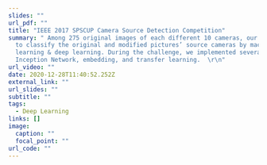 ```yaml
---
slides: ""
url_pdf: ""
title: "IEEE 2017 SPSCUP Camera Source Detection Competition"
summary: " Among 275 original images of each different 10 cameras, our goal is
  to classify the original and modified pictures’ source cameras by machine
  learning & deep learning. During the challenge, we implemented several
  Inception Network, embedding, and transfer learning.  \r\n"
url_video: ""
date: 2020-12-28T11:40:52.252Z
external_link: ""
url_slides: ""
subtitle: ""
tags:
  - Deep Learning
links: []
image:
  caption: ""
  focal_point: ""
url_code: ""
---
```


